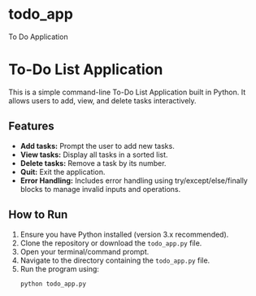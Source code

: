 # todo_app
To Do Application
# To-Do List Application

This is a simple command-line To-Do List Application built in Python. It allows users to add, view, and delete tasks interactively.

## Features
- **Add tasks:** Prompt the user to add new tasks.
- **View tasks:** Display all tasks in a sorted list.
- **Delete tasks:** Remove a task by its number.
- **Quit:** Exit the application.
- **Error Handling:** Includes error handling using try/except/else/finally blocks to manage invalid inputs and operations.

## How to Run
1. Ensure you have Python installed (version 3.x recommended).
2. Clone the repository or download the `todo_app.py` file.
3. Open your terminal/command prompt.
4. Navigate to the directory containing the `todo_app.py` file.
5. Run the program using:
   ```bash
   python todo_app.py
